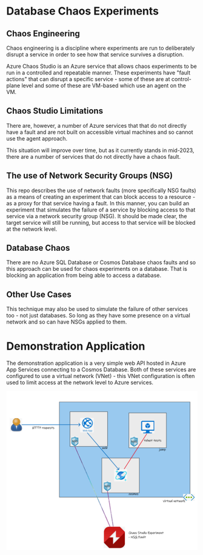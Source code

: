 # Database Chaos Experiments

## Chaos Engineering
Chaos engineering is a discipline where experiments are run to deliberately disrupt a service in order to see how that service survives a disruption.

Azure Chaos Studio is an Azure service that allows chaos experiments to be run in a controlled and repeatable manner. These experiments have "fault actions" that can disrupt a specific service - some of these are at control-plane level and some of these are VM-based which use an agent on the VM.

## Chaos Studio Limitations
There are, however, a number of Azure services that that do not directly have a fault and are not built on accessible virtual machines and so cannot use the agent approach. 

This situation will improve over time, but as it currently stands in mid-2023, there are a number of services that do not directly have a chaos fault.

## The use of Network Security Groups (NSG)
This repo describes the use of network faults (more specifically NSG faults) as a means of creating an experiment that can block access to a resource - as a proxy for that service having a fault. In this manner, you can build an experiment that simulates the failure of a service by blocking access to that service via a network security group (NSG). It should be made clear, the target service will still be running, but access to that service will be blocked at the network level.

## Database Chaos
There are no Azure SQL Database or Cosmos Database chaos faults and so this approach can be used for chaos experiments on a database. That is blocking an application from being able to access a database.

## Other Use Cases
This technique may also be used to simulate the failure of other services too - not just databases. So long as they have some presence on a virtual network and so can have NSGs applied to them.

# Demonstration Application
The demonstration application is a very simple web API hosted in Azure App Services connecting to a Cosmos Database. Both of these services are configured to use a virtual network (VNet) - this VNet configuration is often used to limit access at the network level to Azure services.

![alt text](images/choas-nsg-fault-test-system.png "Demonstration application")
